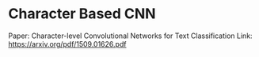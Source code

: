 # Character Based CNN

Paper: Character-level Convolutional Networks for Text Classification
Link: https://arxiv.org/pdf/1509.01626.pdf
